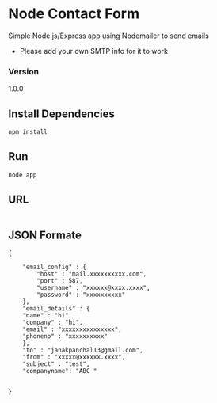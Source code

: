 # Node Contact Form

Simple Node.js/Express app using Nodemailer to send emails

- Please add your own SMTP info for it to work

### Version

1.0.0

## Install Dependencies

```bash
npm install 
```

## Run

```bash
node app
```
## URL 
``` Localhost:3000/send
```

## JSON Formate
```
{

    "email_config" : {
    	"host" : "mail.xxxxxxxxxx.com",
    	"port" : 587,
    	"username" : "xxxxxx@xxxx.xxxx",
    	"password" : "xxxxxxxxxx"
    },
    "email_details" : {
    "name" : "hi",
	"company" : "hi",
	"email" : "xxxxxxxxxxxxxxx",
	"phoneno" : "xxxxxxxxxx"
    },
    "to" : "janakpanchal13@gmail.com",
    "from" : "xxxxx@xxxxxx.xxxx",
    "subject" : "test",
    "companyname": "ABC "
    

}
